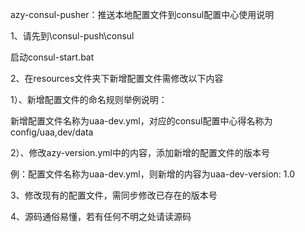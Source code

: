 azy-consul-pusher：推送本地配置文件到consul配置中心使用说明

1、请先到\consul-push\consul

启动consul-start.bat 

2、在resources文件夹下新增配置文件需修改以下内容

1）、新增配置文件的命名规则举例说明：

新增配置文件名称为uaa-dev.yml，对应的consul配置中心得名称为config/uaa,dev/data

2）、修改azy-version.yml中的内容，添加新增的配置文件的版本号

例：配置文件名称为uaa-dev.yml，则新增的内容为uaa-dev-version: 1.0

3、修改现有的配置文件，需同步修改已存在的版本号

4、源码通俗易懂，若有任何不明之处请读源码